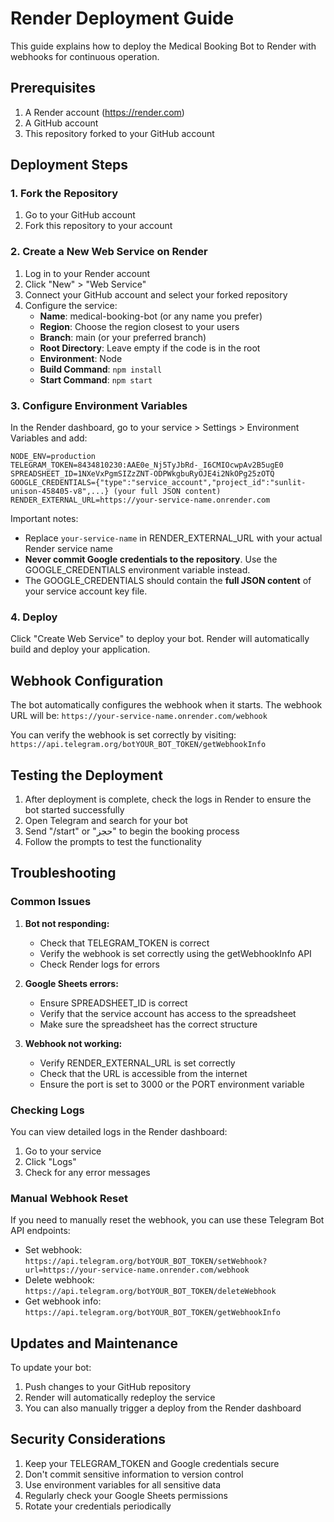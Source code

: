 # Render Deployment Guide

This guide explains how to deploy the Medical Booking Bot to Render with webhooks for continuous operation.

## Prerequisites

1. A Render account (https://render.com)
2. A GitHub account
3. This repository forked to your GitHub account

## Deployment Steps

### 1. Fork the Repository

1. Go to your GitHub account
2. Fork this repository to your account

### 2. Create a New Web Service on Render

1. Log in to your Render account
2. Click "New" > "Web Service"
3. Connect your GitHub account and select your forked repository
4. Configure the service:
   - **Name**: medical-booking-bot (or any name you prefer)
   - **Region**: Choose the region closest to your users
   - **Branch**: main (or your preferred branch)
   - **Root Directory**: Leave empty if the code is in the root
   - **Environment**: Node
   - **Build Command**: `npm install`
   - **Start Command**: `npm start`

### 3. Configure Environment Variables

In the Render dashboard, go to your service > Settings > Environment Variables and add:

```
NODE_ENV=production
TELEGRAM_TOKEN=8434810230:AAE0e_Nj5TyJbRd-_I6CMIOcwpAv2B5ugE0
SPREADSHEET_ID=1NXeVxPgmSIZzZNT-ODPWkgbuRyOJE4i2NkOPg25zOTQ
GOOGLE_CREDENTIALS={"type":"service_account","project_id":"sunlit-unison-458405-v8",...} (your full JSON content)
RENDER_EXTERNAL_URL=https://your-service-name.onrender.com
```

Important notes:
- Replace `your-service-name` in RENDER_EXTERNAL_URL with your actual Render service name
- **Never commit Google credentials to the repository**. Use the GOOGLE_CREDENTIALS environment variable instead.
- The GOOGLE_CREDENTIALS should contain the **full JSON content** of your service account key file.

### 4. Deploy

Click "Create Web Service" to deploy your bot. Render will automatically build and deploy your application.

## Webhook Configuration

The bot automatically configures the webhook when it starts. The webhook URL will be:
`https://your-service-name.onrender.com/webhook`

You can verify the webhook is set correctly by visiting:
`https://api.telegram.org/botYOUR_BOT_TOKEN/getWebhookInfo`

## Testing the Deployment

1. After deployment is complete, check the logs in Render to ensure the bot started successfully
2. Open Telegram and search for your bot
3. Send "/start" or "حجز" to begin the booking process
4. Follow the prompts to test the functionality

## Troubleshooting

### Common Issues

1. **Bot not responding:**
   - Check that TELEGRAM_TOKEN is correct
   - Verify the webhook is set correctly using the getWebhookInfo API
   - Check Render logs for errors

2. **Google Sheets errors:**
   - Ensure SPREADSHEET_ID is correct
   - Verify that the service account has access to the spreadsheet
   - Make sure the spreadsheet has the correct structure

3. **Webhook not working:**
   - Verify RENDER_EXTERNAL_URL is set correctly
   - Check that the URL is accessible from the internet
   - Ensure the port is set to 3000 or the PORT environment variable

### Checking Logs

You can view detailed logs in the Render dashboard:
1. Go to your service
2. Click "Logs"
3. Check for any error messages

### Manual Webhook Reset

If you need to manually reset the webhook, you can use these Telegram Bot API endpoints:
- Set webhook: `https://api.telegram.org/botYOUR_BOT_TOKEN/setWebhook?url=https://your-service-name.onrender.com/webhook`
- Delete webhook: `https://api.telegram.org/botYOUR_BOT_TOKEN/deleteWebhook`
- Get webhook info: `https://api.telegram.org/botYOUR_BOT_TOKEN/getWebhookInfo`

## Updates and Maintenance

To update your bot:
1. Push changes to your GitHub repository
2. Render will automatically redeploy the service
3. You can also manually trigger a deploy from the Render dashboard

## Security Considerations

1. Keep your TELEGRAM_TOKEN and Google credentials secure
2. Don't commit sensitive information to version control
3. Use environment variables for all sensitive data
4. Regularly check your Google Sheets permissions
5. Rotate your credentials periodically